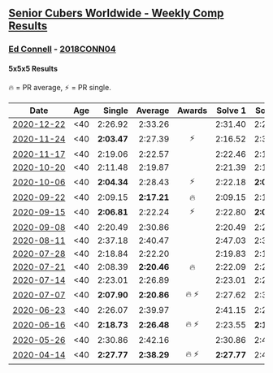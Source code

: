 <style>table {white-space: nowrap;}</style>
<link rel="stylesheet" type="text/css" href="/scw-comp/css/flags.css" />

## [Senior Cubers Worldwide - Weekly Comp Results](/scw-comp/results/)
### [Ed Connell](README.md) - [2018CONN04](https://www.worldcubeassociation.org/persons/2018CONN04?event=555)
#### 5x5x5 Results

<span style="white-space: nowrap;">🔥 = PR average</span>, <span style="white-space: nowrap;">⚡ = PR single</span>.

| Date | Age | Single | Average | Awards | Solve 1 | Solve 2 | Solve 3 | Solve 4 | Solve 5 | Video |
| :--: | :--: | --: | --: | :--: | --: | --: | --: | --: | --: | :-- |
| [2020-12-22](../../results/2020-12-22/555.md) | <40 | 2:26.92 | 2:33.26 |  | 2:31.40 | 2:26.92 | 2:41.82 | 2:35.82 | 2:32.57 | [Desktop](https://www.facebook.com/events/202563571576862/permalink/207613391071880) / [Mobile](https://m.facebook.com/events/202563571576862?view=permalink&id=207613391071880) |
| [2020-11-24](../../results/2020-11-24/555.md) | <40 | **2:03.47** | 2:27.39 | ⚡ | 2:16.52 | 2:39.84 | 2:25.81 | **2:03.47** | 2:40.95 | [Desktop](https://www.facebook.com/events/383885642947563/permalink/388119865857474) / [Mobile](https://m.facebook.com/events/383885642947563?view=permalink&id=388119865857474) |
| [2020-11-17](../../results/2020-11-17/555.md) | <40 | 2:19.06 | 2:22.57 |  | 2:22.46 | 2:19.06 | 2:19.22 | 2:27.07 | 2:26.04 | [Desktop](https://www.facebook.com/events/385577379164063/permalink/389474722107662) / [Mobile](https://m.facebook.com/events/385577379164063?view=permalink&id=389474722107662) |
| [2020-10-20](../../results/2020-10-20/555.md) | <40 | 2:11.48 | 2:19.87 |  | 2:21.39 | 2:13.06 | 2:11.48 | 2:28.66 | 2:25.15 | [Desktop](https://www.facebook.com/events/758279974902955/permalink/762963641101255) / [Mobile](https://m.facebook.com/events/758279974902955?view=permalink&id=762963641101255) |
| [2020-10-06](../../results/2020-10-06/555.md) | <40 | **2:04.34** | 2:28.43 | ⚡ | 2:22.18 | **2:04.34** | 3:11.40 | 2:22.69 | 2:40.43 | [Desktop](https://www.facebook.com/events/2766581680255939/permalink/2772125653034875) / [Mobile](https://m.facebook.com/events/2766581680255939?view=permalink&id=2772125653034875) |
| [2020-09-22](../../results/2020-09-22/555.md) | <40 | 2:09.15 | **2:17.21** | 🔥 | 2:09.15 | 2:17.60 | 2:38.24 | 2:19.70 | 2:14.34 | [Desktop](https://www.facebook.com/events/342541897161786/permalink/346210916794884) / [Mobile](https://m.facebook.com/events/342541897161786?view=permalink&id=346210916794884) |
| [2020-09-15](../../results/2020-09-15/555.md) | <40 | **2:06.81** | 2:22.24 | ⚡ | 2:22.80 | **2:06.81** | 2:15.93 | 2:28.00 | 2:30.83 | [Desktop](https://www.facebook.com/events/655903882008117/permalink/660520441546461) / [Mobile](https://m.facebook.com/events/655903882008117?view=permalink&id=660520441546461) |
| [2020-09-08](../../results/2020-09-08/555.md) | <40 | 2:20.49 | 2:30.86 |  | 2:20.49 | 2:23.72 | 2:28.32 | 2:54.58 | 2:40.53 | [Desktop](https://www.facebook.com/events/342884623427933/permalink/346075856442143) / [Mobile](https://m.facebook.com/events/342884623427933?view=permalink&id=346075856442143) |
| [2020-08-11](../../results/2020-08-11/555.md) | <40 | 2:37.18 | 2:40.47 |  | 2:47.03 | 2:37.18 | 2:37.21 | DNS | DNS | [Desktop](https://www.facebook.com/events/1112228215845470/permalink/1116787568722868) / [Mobile](https://m.facebook.com/events/1112228215845470?view=permalink&id=1116787568722868) |
| [2020-07-28](../../results/2020-07-28/555.md) | <40 | 2:18.84 | 2:22.20 |  | 2:19.83 | 2:18.84 | 2:27.38 | 2:25.78 | 2:20.99 | [Desktop](https://www.facebook.com/events/299658408049797/permalink/302893807726257) / [Mobile](https://m.facebook.com/events/299658408049797?view=permalink&id=302893807726257) |
| [2020-07-21](../../results/2020-07-21/555.md) | <40 | 2:08.39 | **2:20.46** | 🔥 | 2:22.09 | 2:22.57 | 2:08.39 | 3:07.73 | 2:16.71 | [Desktop](https://www.facebook.com/events/3081159145282455/permalink/3093755244022845) / [Mobile](https://m.facebook.com/events/3081159145282455?view=permalink&id=3093755244022845) |
| [2020-07-14](../../results/2020-07-14/555.md) | <40 | 2:23.01 | 2:26.89 |  | 2:23.01 | 2:29.95 | 2:23.28 | 2:32.15 | 2:27.44 | [Desktop](https://www.facebook.com/events/2729568740635198/permalink/2733809580211114) / [Mobile](https://m.facebook.com/events/2729568740635198?view=permalink&id=2733809580211114) |
| [2020-07-07](../../results/2020-07-07/555.md) | <40 | **2:07.90** | **2:20.86** | 🔥 ⚡ | 2:27.62 | 2:36.58 | 2:20.17 | 2:14.79 | **2:07.90** | [Desktop](https://www.facebook.com/events/307625317040136/permalink/310415873427747) / [Mobile](https://m.facebook.com/events/307625317040136?view=permalink&id=310415873427747) |
| [2020-06-23](../../results/2020-06-23/555.md) | <40 | 2:26.07 | 2:39.97 |  | 2:41.15 | 2:26.07 | 2:45.36 | 2:33.41 | 2:48.66 | [Desktop](https://www.facebook.com/events/268636114456043/permalink/272287580757563) / [Mobile](https://m.facebook.com/events/268636114456043?view=permalink&id=272287580757563) |
| [2020-06-16](../../results/2020-06-16/555.md) | <40 | **2:18.73** | **2:26.48** | 🔥 ⚡ | 2:23.55 | **2:18.73** | 2:26.76 | 2:29.12 | 2:52.25 | [Desktop](https://www.facebook.com/events/256188575607890/permalink/258981835328564) / [Mobile](https://m.facebook.com/events/256188575607890?view=permalink&id=258981835328564) |
| [2020-05-26](../../results/2020-05-26/555.md) | <40 | 2:30.86 | 2:42.16 |  | 2:30.86 | 2:41.84 | 2:53.77 | DNS | DNS | [Desktop](https://www.facebook.com/events/637852836799991/permalink/640338936551381) / [Mobile](https://m.facebook.com/events/637852836799991?view=permalink&id=640338936551381) |
| [2020-04-14](../../results/2020-04-14/555.md) | <40 | **2:27.77** | **2:38.29** | 🔥 ⚡ | **2:27.77** | 2:42.38 | 2:44.73 | DNS | DNS | [Desktop](https://www.facebook.com/events/1400953806773430/permalink/1404474776421333) / [Mobile](https://m.facebook.com/events/1400953806773430?view=permalink&id=1404474776421333) |


<!-- Global site tag (gtag.js) - Google Analytics -->
<script async src="https://www.googletagmanager.com/gtag/js?id=UA-86348435-3"></script>
<script>window.dataLayer = window.dataLayer || []; function gtag() {dataLayer.push(arguments);} gtag('js', new Date()); gtag('config', 'UA-86348435-3');</script>
